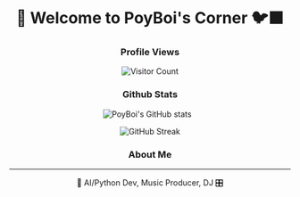<div align="center">
  <h1>👻 Welcome to PoyBoi's Corner 🐦‍⬛</h1>
</div>

<div align="center">
  <!-- <img src="https://komarev.com/ghpvc/?username=PoyBoi&color=green" alt="Profile views"/> -->
  
  <h3> Profile Views </h3>

  ![Visitor Count](https://profile-counter.glitch.me/PoyBoi/count.svg)
  
</div>

<div align="center">

  <h3> Github Stats </h3>

  <img 
    src="https://github-readme-stats.vercel.app/api?username=PoyBoi&show_icons=true&theme=radical"
    alt="PoyBoi's GitHub stats" 
    style="display: inline-block; margin-right: 10px;" />

  <a href="https://git.io/streak-stats">
    <img 
      src="https://github-readme-streak-stats.herokuapp.com?user=PoyBoi&theme=dark"
      alt="GitHub Streak" 
      style="display: inline-block;" />
  </a>
</div>

<div align="center">
  <h3> About Me </h3>

  <hr />

  🤖 AI/Python Dev, Music Producer, DJ 🎛️
</div>

<!-- ## Skills

- **Programming Languages:** Python, JavaScript, C++
- **Web Development:** HTML, CSS, React, Node.js, Django
- **Databases:** MySQL, PostgreSQL, MongoDB
- **DevOps:** Docker, Kubernetes, CI/CD, AWS

## GitHub Stats

## Top Languages

![Top Languages](https://github-readme-stats.vercel.app/api/top-langs/?username=PoyBoi&layout=compact&theme=radical)

## Past Year "Un"Wrapped

![alt text](git-wrapped-PoyBoi(1).png)

## Projects

Here are some of my favorite projects:

- [Project 1](https://github.com/PoyBoi/project1) - Brief description of project 1.
- [Project 2](https://github.com/PoyBoi/project2) - Brief description of project 2.
- [Project 3](https://github.com/PoyBoi/project3) - Brief description of project 3.

## Connect with Me

- [LinkedIn](https://www.linkedin.com/in/your-linkedin)
- [Twitter](https://twitter.com/your-twitter)
- [Personal Website](https://your-website.com)

⚡ Fun fact: I love exploring new technologies and applying them to solve real-world problems! -->
